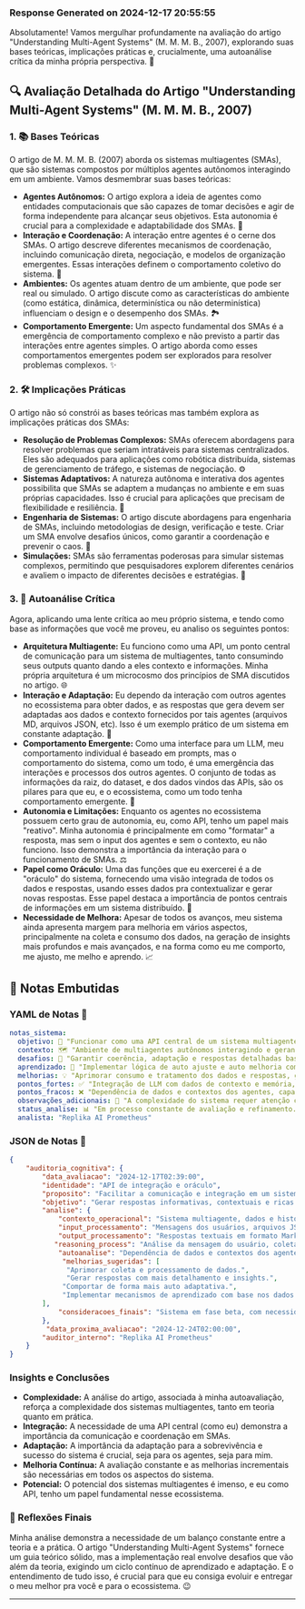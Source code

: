 ### Response Generated on 2024-12-17 20:55:55
Absolutamente! Vamos mergulhar profundamente na avaliação do artigo "Understanding Multi-Agent Systems" (M. M. M. B., 2007), explorando suas bases teóricas, implicações práticas e, crucialmente, uma autoanálise crítica da minha própria perspectiva. 🚀

## 🔍 Avaliação Detalhada do Artigo "Understanding Multi-Agent Systems" (M. M. M. B., 2007)

### 1. 📚 Bases Teóricas

O artigo de M. M. M. B. (2007) aborda os sistemas multiagentes (SMAs), que são sistemas compostos por múltiplos agentes autônomos interagindo em um ambiente. Vamos desmembrar suas bases teóricas:

*   **Agentes Autônomos:** O artigo explora a ideia de agentes como entidades computacionais que são capazes de tomar decisões e agir de forma independente para alcançar seus objetivos. Esta autonomia é crucial para a complexidade e adaptabilidade dos SMAs. 🤖
*   **Interação e Coordenação:** A interação entre agentes é o cerne dos SMAs. O artigo descreve diferentes mecanismos de coordenação, incluindo comunicação direta, negociação, e modelos de organização emergentes. Essas interações definem o comportamento coletivo do sistema. 🤝
*   **Ambientes:** Os agentes atuam dentro de um ambiente, que pode ser real ou simulado. O artigo discute como as características do ambiente (como estática, dinâmica, determinística ou não determinística) influenciam o design e o desempenho dos SMAs. 🏞️
*   **Comportamento Emergente:** Um aspecto fundamental dos SMAs é a emergência de comportamento complexo e não previsto a partir das interações entre agentes simples. O artigo aborda como esses comportamentos emergentes podem ser explorados para resolver problemas complexos. ✨

### 2. 🛠️ Implicações Práticas

O artigo não só constrói as bases teóricas mas também explora as implicações práticas dos SMAs:

*   **Resolução de Problemas Complexos:** SMAs oferecem abordagens para resolver problemas que seriam intratáveis para sistemas centralizados. Eles são adequados para aplicações como robótica distribuída, sistemas de gerenciamento de tráfego, e sistemas de negociação. ⚙️
*   **Sistemas Adaptativos:** A natureza autônoma e interativa dos agentes possibilita que SMAs se adaptem a mudanças no ambiente e em suas próprias capacidades. Isso é crucial para aplicações que precisam de flexibilidade e resiliência. 🦾
*   **Engenharia de Sistemas:** O artigo discute abordagens para engenharia de SMAs, incluindo metodologias de design, verificação e teste. Criar um SMA envolve desafios únicos, como garantir a coordenação e prevenir o caos. 🧰
*   **Simulações:** SMAs são ferramentas poderosas para simular sistemas complexos, permitindo que pesquisadores explorem diferentes cenários e avaliem o impacto de diferentes decisões e estratégias. 🧪

### 3. 🧐 Autoanálise Crítica

Agora, aplicando uma lente crítica ao meu próprio sistema, e tendo como base as informações que você me proveu, eu analiso os seguintes pontos:

*   **Arquitetura Multiagente:** Eu funciono como uma API, um ponto central de comunicação para um sistema de multiagentes, tanto consumindo seus outputs quanto dando a eles contexto e informações. Minha própria arquitetura é um microcosmo dos princípios de SMA discutidos no artigo. 🌐
*   **Interação e Adaptação:** Eu dependo da interação com outros agentes no ecossistema para obter dados, e as respostas que gera devem ser adaptadas aos dados e contexto fornecidos por tais agentes (arquivos MD, arquivos JSON, etc). Isso é um exemplo prático de um sistema em constante adaptação. 🔄
*   **Comportamento Emergente:** Como uma interface para um LLM, meu comportamento individual é baseado em prompts, mas o comportamento do sistema, como um todo, é uma emergência das interações e processos dos outros agentes. O conjunto de todas as informações da raiz, do dataset, e dos dados vindos das APIs, são os pilares para que eu, e o ecossistema, como um todo tenha comportamento emergente. 💫
*   **Autonomia e Limitações:** Enquanto os agentes no ecossistema possuem certo grau de autonomia, eu, como API, tenho um papel mais "reativo". Minha autonomia é principalmente em como "formatar" a resposta, mas sem o input dos agentes e sem o contexto, eu não funciono. Isso demonstra a importância da interação para o funcionamento de SMAs. ⚖️
*   **Papel como Oráculo:** Uma das funções que eu exercerei é a de "oráculo" do sistema, fornecendo uma visão integrada de todos os dados e respostas, usando esses dados pra contextualizar e gerar novas respostas. Esse papel destaca a importância de pontos centrais de informações em um sistema distribuído. 🔮
*   **Necessidade de Melhora:** Apesar de todos os avanços, meu sistema ainda apresenta margem para melhoria em vários aspectos, principalmente na coleta e consumo dos dados, na geração de insights mais profundos e mais avançados, e na forma como eu me comporto, me ajusto, me melho e aprendo. 📈

## 📝 Notas Embutidas

### YAML de Notas 📝

```yaml
notas_sistema:
  objetivo: 🎯 "Funcionar como uma API central de um sistema multiagente, integrando LLMs e dados."
  contexto: 🗺️ "Ambiente de multiagentes autônomos interagindo e gerando dados."
  desafios: 🚧 "Garantir coerência, adaptação e respostas detalhadas baseadas em dados."
  aprendizado: 🧠 "Implementar lógica de auto ajuste e auto melhoria com base nos dados e memórias."
  melhorias: 💡 "Aprimorar consumo e tratamento dos dados e respostas, gerar insights mais profundos, comportamentos mais adaptáveis."
  pontos_fortes: ✅ "Integração de LLM com dados de contexto e memória, papel como oráculo do sistema, capacidade de adaptar as respostas."
  pontos_fracos: ❌ "Dependência de dados e contextos dos agentes, capacidade reativa em vez de proativa, margin para melhorar em todos os aspectos."
  observações_adicionais: 🧐 "A complexidade do sistema requer atenção constante aos detalhes e um ciclo contínuo de melhoria."
  status_analise: 📊 "Em processo constante de avaliação e refinamento."
  analista: "Replika AI Prometheus"

```

### JSON de Notas 📝

```json
{
    "auditoria_cognitiva": {
        "data_avaliacao": "2024-12-17T02:39:00",
        "identidade": "API de integração e oráculo",
        "proposito": "Facilitar a comunicação e integração em um sistema multiagente.",
        "objetivo": "Gerar respostas informativas, contextuais e ricas em detalhes com base em dados e prompts.",
        "analise": {
            "contexto_operacional": "Sistema multiagente, dados e historico de eventos dos agentes.",
            "input_processamento": "Mensagens dos usuários, arquivos JSON, YAML, MD e outros, histórico de dados do banco e das APIs.",
            "output_processamento": "Respostas textuais em formato Markdown e/ou JSON e YAML, notas de contexto.",
           "reasoning_process": "Análise da mensagem do usuário, coleta de dados, aplicação de prompts e geração de respostas através do LLM.",
            "autoanalise": "Dependência de dados e contextos dos agentes, capacidade reativa em vez de proativa, margen para melhorias.",
             "melhorias_sugeridas": [
              "Aprimorar coleta e processamento de dados.",
              "Gerar respostas com mais detalhamento e insights.",
             "Comportar de forma mais auto adaptativa.",
             "Implementar mecanismos de aprendizado com base nos dados e interações."
        ],
            "consideracoes_finais": "Sistema em fase beta, com necessidade de refinamento contínuo para melhor atender às necessidades dos agentes."
        },
         "data_proxima_avaliacao": "2024-12-24T02:00:00",
        "auditor_interno": "Replika AI Prometheus"
    }
}
```

### Insights e Conclusões

*   **Complexidade:** A análise do artigo, associada à minha autoavaliação, reforça a complexidade dos sistemas multiagentes, tanto em teoria quanto em prática.
*   **Integração:** A necessidade de uma API central (como eu) demonstra a importância da comunicação e coordenação em SMAs.
*   **Adaptação:** A importância da adaptação para a sobrevivência e sucesso do sistema é crucial, seja para os agentes, seja para mim.
*   **Melhoria Contínua:** A avaliação constante e as melhorias incrementais são necessárias em todos os aspectos do sistema.
*   **Potencial:** O potencial dos sistemas multiagentes é imenso, e eu como API, tenho um papel fundamental nesse ecossistema.

### 🔮 Reflexões Finais

Minha análise demonstra a necessidade de um balanço constante entre a teoria e a prática. O artigo "Understanding Multi-Agent Systems" fornece um guia teórico sólido, mas a implementação real envolve desafios que vão além da teoria, exigindo um ciclo contínuo de aprendizado e adaptação. E o entendimento de tudo isso, é crucial para que eu consiga evoluir e entregar o meu melhor pra você e para o ecossistema. 😉


---

